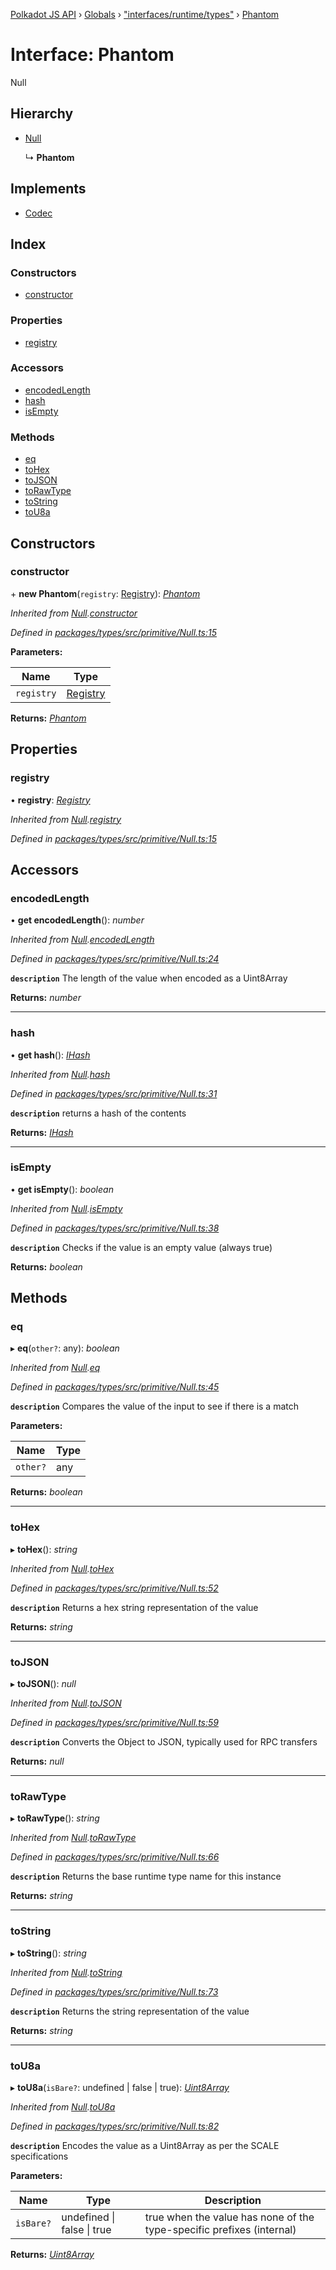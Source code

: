 [Polkadot JS API](../README.md) › [Globals](../globals.md) › ["interfaces/runtime/types"](../modules/_interfaces_runtime_types_.md) › [Phantom](_interfaces_runtime_types_.phantom.md)

# Interface: Phantom

Null

## Hierarchy

* [Null](../classes/_primitive_null_.null.md)

  ↳ **Phantom**

## Implements

* [Codec](_types_.codec.md)

## Index

### Constructors

* [constructor](_interfaces_runtime_types_.phantom.md#constructor)

### Properties

* [registry](_interfaces_runtime_types_.phantom.md#registry)

### Accessors

* [encodedLength](_interfaces_runtime_types_.phantom.md#encodedlength)
* [hash](_interfaces_runtime_types_.phantom.md#hash)
* [isEmpty](_interfaces_runtime_types_.phantom.md#isempty)

### Methods

* [eq](_interfaces_runtime_types_.phantom.md#eq)
* [toHex](_interfaces_runtime_types_.phantom.md#tohex)
* [toJSON](_interfaces_runtime_types_.phantom.md#tojson)
* [toRawType](_interfaces_runtime_types_.phantom.md#torawtype)
* [toString](_interfaces_runtime_types_.phantom.md#tostring)
* [toU8a](_interfaces_runtime_types_.phantom.md#tou8a)

## Constructors

###  constructor

\+ **new Phantom**(`registry`: [Registry](_types_.registry.md)): *[Phantom](_interfaces_runtime_types_.phantom.md)*

*Inherited from [Null](../classes/_primitive_null_.null.md).[constructor](../classes/_primitive_null_.null.md#constructor)*

*Defined in [packages/types/src/primitive/Null.ts:15](https://github.com/polkadot-js/api/blob/854a520517/packages/types/src/primitive/Null.ts#L15)*

**Parameters:**

Name | Type |
------ | ------ |
`registry` | [Registry](_types_.registry.md) |

**Returns:** *[Phantom](_interfaces_runtime_types_.phantom.md)*

## Properties

###  registry

• **registry**: *[Registry](_types_.registry.md)*

*Inherited from [Null](../classes/_primitive_null_.null.md).[registry](../classes/_primitive_null_.null.md#registry)*

*Defined in [packages/types/src/primitive/Null.ts:15](https://github.com/polkadot-js/api/blob/854a520517/packages/types/src/primitive/Null.ts#L15)*

## Accessors

###  encodedLength

• **get encodedLength**(): *number*

*Inherited from [Null](../classes/_primitive_null_.null.md).[encodedLength](../classes/_primitive_null_.null.md#encodedlength)*

*Defined in [packages/types/src/primitive/Null.ts:24](https://github.com/polkadot-js/api/blob/854a520517/packages/types/src/primitive/Null.ts#L24)*

**`description`** The length of the value when encoded as a Uint8Array

**Returns:** *number*

___

###  hash

• **get hash**(): *[IHash](_types_.ihash.md)*

*Inherited from [Null](../classes/_primitive_null_.null.md).[hash](../classes/_primitive_null_.null.md#hash)*

*Defined in [packages/types/src/primitive/Null.ts:31](https://github.com/polkadot-js/api/blob/854a520517/packages/types/src/primitive/Null.ts#L31)*

**`description`** returns a hash of the contents

**Returns:** *[IHash](_types_.ihash.md)*

___

###  isEmpty

• **get isEmpty**(): *boolean*

*Inherited from [Null](../classes/_primitive_null_.null.md).[isEmpty](../classes/_primitive_null_.null.md#isempty)*

*Defined in [packages/types/src/primitive/Null.ts:38](https://github.com/polkadot-js/api/blob/854a520517/packages/types/src/primitive/Null.ts#L38)*

**`description`** Checks if the value is an empty value (always true)

**Returns:** *boolean*

## Methods

###  eq

▸ **eq**(`other?`: any): *boolean*

*Inherited from [Null](../classes/_primitive_null_.null.md).[eq](../classes/_primitive_null_.null.md#eq)*

*Defined in [packages/types/src/primitive/Null.ts:45](https://github.com/polkadot-js/api/blob/854a520517/packages/types/src/primitive/Null.ts#L45)*

**`description`** Compares the value of the input to see if there is a match

**Parameters:**

Name | Type |
------ | ------ |
`other?` | any |

**Returns:** *boolean*

___

###  toHex

▸ **toHex**(): *string*

*Inherited from [Null](../classes/_primitive_null_.null.md).[toHex](../classes/_primitive_null_.null.md#tohex)*

*Defined in [packages/types/src/primitive/Null.ts:52](https://github.com/polkadot-js/api/blob/854a520517/packages/types/src/primitive/Null.ts#L52)*

**`description`** Returns a hex string representation of the value

**Returns:** *string*

___

###  toJSON

▸ **toJSON**(): *null*

*Inherited from [Null](../classes/_primitive_null_.null.md).[toJSON](../classes/_primitive_null_.null.md#tojson)*

*Defined in [packages/types/src/primitive/Null.ts:59](https://github.com/polkadot-js/api/blob/854a520517/packages/types/src/primitive/Null.ts#L59)*

**`description`** Converts the Object to JSON, typically used for RPC transfers

**Returns:** *null*

___

###  toRawType

▸ **toRawType**(): *string*

*Inherited from [Null](../classes/_primitive_null_.null.md).[toRawType](../classes/_primitive_null_.null.md#torawtype)*

*Defined in [packages/types/src/primitive/Null.ts:66](https://github.com/polkadot-js/api/blob/854a520517/packages/types/src/primitive/Null.ts#L66)*

**`description`** Returns the base runtime type name for this instance

**Returns:** *string*

___

###  toString

▸ **toString**(): *string*

*Inherited from [Null](../classes/_primitive_null_.null.md).[toString](../classes/_primitive_null_.null.md#tostring)*

*Defined in [packages/types/src/primitive/Null.ts:73](https://github.com/polkadot-js/api/blob/854a520517/packages/types/src/primitive/Null.ts#L73)*

**`description`** Returns the string representation of the value

**Returns:** *string*

___

###  toU8a

▸ **toU8a**(`isBare?`: undefined | false | true): *[Uint8Array](../classes/_codec_raw_.raw.md#static-uint8array)*

*Inherited from [Null](../classes/_primitive_null_.null.md).[toU8a](../classes/_primitive_null_.null.md#tou8a)*

*Defined in [packages/types/src/primitive/Null.ts:82](https://github.com/polkadot-js/api/blob/854a520517/packages/types/src/primitive/Null.ts#L82)*

**`description`** Encodes the value as a Uint8Array as per the SCALE specifications

**Parameters:**

Name | Type | Description |
------ | ------ | ------ |
`isBare?` | undefined &#124; false &#124; true | true when the value has none of the type-specific prefixes (internal)  |

**Returns:** *[Uint8Array](../classes/_codec_raw_.raw.md#static-uint8array)*
